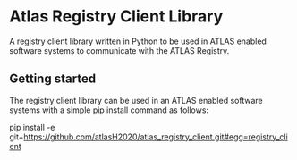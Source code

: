 # Atlas Registry Client Library

A registry client library written in Python to be used in ATLAS enabled software systems to communicate with the ATLAS Registry.

## Getting started

The registry client library can be used in an ATLAS enabled software systems with a simple pip install command as follows:

pip install -e git+https://github.com/atlasH2020/atlas_registry_client.git#egg=registry_client
